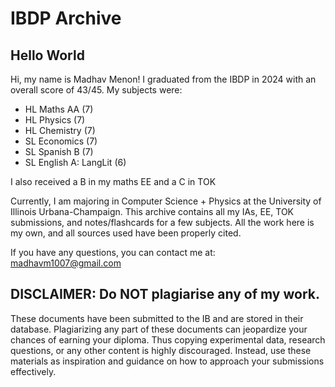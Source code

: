 # IBDP Archive

## Hello World
Hi, my name is Madhav Menon! I graduated from the IBDP in 2024 with an overall score of 43/45. My subjects were:

- HL Maths AA (7)
- HL Physics (7)
- HL Chemistry (7)
- SL Economics (7)
- SL Spanish B (7)
- SL English A: LangLit (6)



I also received a B in my maths EE and a C in TOK

Currently, I am majoring in Computer Science + Physics at the University of Illinois Urbana-Champaign. This archive contains all my IAs, EE, TOK submissions, and notes/flashcards for a few subjects. All the work here is my own, and all sources used have been properly cited.

If you have any questions, you can contact me at: madhavm1007@gmail.com

## DISCLAIMER: Do **NOT** plagiarise any of my work. 

These documents have been submitted to the IB and are stored in their database. Plagiarizing any part of these documents can jeopardize your chances of earning your diploma. Thus copying experimental data, research questions, or any other content is highly discouraged. Instead, use these materials as inspiration and guidance on how to approach your submissions effectively.



